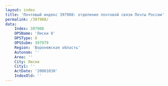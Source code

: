 ```yaml
---
layout: index
title: 'Почтовый индекс 397908: отделение почтовой связи Почты России'
permalink: /397908/
data:
    Index: 397908
    OPSName: 'Лиски 8'
    OPSType: О
    OPSSubm: 397979
    Region: 'Воронежская область'
    Autonom: ''
    Area: ''
    City: Лиски
    City1: ''
    ActDate: '20001030'
    IndexOld: ''
---
```

